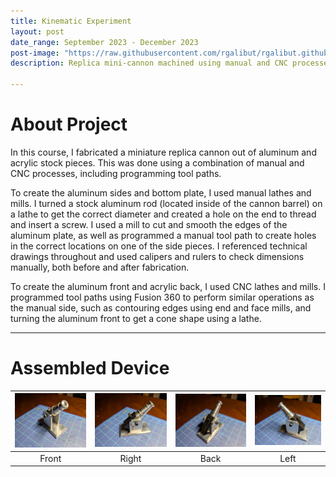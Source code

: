 ```yaml
---
title: Kinematic Experiment
layout: post
date_range: September 2023 - December 2023
post-image: "https://raw.githubusercontent.com/rgalibut/rgalibut.github.io/main/assets/images/Kinematic%20Experiment/Kinematic%20Experiment%20Cover%20Image.jpg"
description: Replica mini-cannon machined using manual and CNC processes.

---
```


# About Project
In this course, I fabricated a miniature replica cannon out of aluminum and acrylic stock pieces. This was done using a combination of manual and CNC processes, including programming tool paths.

To create the aluminum sides and bottom plate, I used manual lathes and mills. I turned a stock aluminum rod (located inside of the cannon barrel) on a lathe to get the correct diameter and created a hole on the end to thread and insert a screw. I used a mill to cut and smooth the edges of the aluminum plate, as well as programmed a manual tool path to create holes in the correct locations on one of the side pieces. I referenced technical drawings throughout and used calipers and rulers to check dimensions manually, both before and after fabrication.

To create the aluminum front and acrylic back, I used CNC lathes and mills. I programmed tool paths using Fusion 360 to perform similar operations as the manual side, such as contouring edges using end and face mills, and turning the aluminum front to get a cone shape using a lathe.

---

# Assembled Device

![](https://raw.githubusercontent.com/rgalibut/rgalibut.github.io/main/assets/images/Kinematic%20Experiment/Front%20View.jpg "Front-View") | ![](https://raw.githubusercontent.com/rgalibut/rgalibut.github.io/main/assets/images/Kinematic%20Experiment/Side%20View%20Right.jpg "Right-View") | ![](https://raw.githubusercontent.com/rgalibut/rgalibut.github.io/main/assets/images/Kinematic%20Experiment/Back%20View.jpg "Back-View") | ![](https://raw.githubusercontent.com/rgalibut/rgalibut.github.io/main/assets/images/Kinematic%20Experiment/Side%20View%20Left.jpg "Left-View")
:----------:|:----------:|:----------:|:----------:
Front | Right | Back | Left